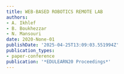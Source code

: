 ```yaml
---
title: WEB-BASED ROBOTICS REMOTE LAB
authors:
- A. Ikhlef
- B. Boukhezzar
- N. Mansouri
date: 2020-None-01
publishDate: '2025-04-25T13:09:03.551994Z'
publication_types:
- paper-conference
publication: '*EDULEARN20 Proceedings*'
---
```

